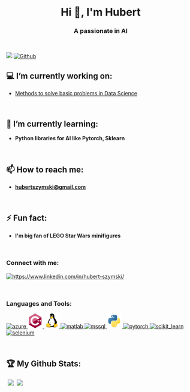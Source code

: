 <h1 align="center">Hi 👋, I'm Hubert</h1>
<h3 align="center">A passionate in AI</h3>
<br>

![](https://visitor-badge.laobi.icu/badge?page_id=hszymski.hszymski) [![Github](https://img.shields.io/github/followers/hszymski?label=Followers&logo=Github)](https://github.com/hszymski)

## 💻 I’m currently working on:
- [Methods to solve basic problems in Data Science](https://github.com/HSzymski/Data-Science)
<br>

## 🌱 I’m currently learning:
- **Python libraries for AI like Pytorch, Sklearn**
<br>

## 📫 How to reach me:
- **hubertszymski@gmail.com**
<br>

## ⚡ Fun fact:
- **I'm big fan of LEGO Star Wars minifigures**
<br> 

<h3 align="left">Connect with me:</h3>
<p align="left">
<a href="https://linkedin.com/in/https://www.linkedin.com/in/hubert-szymski/" target="blank"><img align="center" src="https://raw.githubusercontent.com/rahuldkjain/github-profile-readme-generator/master/src/images/icons/Social/linked-in-alt.svg" alt="https://www.linkedin.com/in/hubert-szymski/" height="30" width="40" /></a>
</p>
<br>

<h3 align="left">Languages and Tools:</h3>
<p align="left"> <a href="https://azure.microsoft.com/en-in/" target="_blank"> 
  <img src="https://www.vectorlogo.zone/logos/microsoft_azure/microsoft_azure-icon.svg" alt="azure" width="40" height="40"/> </a> <a href="https://www.w3schools.com/cpp/" target="_blank"> 
  <img src="https://raw.githubusercontent.com/devicons/devicon/master/icons/cplusplus/cplusplus-original.svg" alt="cplusplus" width="40" height="40"/> </a> <a href="https://www.linux.org/" target="_blank"> 
  <img src="https://raw.githubusercontent.com/devicons/devicon/master/icons/linux/linux-original.svg" alt="linux" width="40" height="40"/> </a> <a href="https://www.mathworks.com/" target="_blank"> 
  <img src="https://upload.wikimedia.org/wikipedia/commons/2/21/Matlab_Logo.png" alt="matlab" width="40" height="40"/> </a> <a href="https://www.microsoft.com/en-us/sql-server" target="_blank"> 
  <img src="https://www.svgrepo.com/show/303229/microsoft-sql-server-logo.svg" alt="mssql" width="40" height="40"/> </a> <a href="https://www.python.org" target="_blank"> 
  <img src="https://raw.githubusercontent.com/devicons/devicon/master/icons/python/python-original.svg" alt="python" width="40" height="40"/> </a> <a href="https://pytorch.org/" target="_blank"> 
  <img src="https://www.vectorlogo.zone/logos/pytorch/pytorch-icon.svg" alt="pytorch" width="40" height="40"/> </a> <a href="https://scikit-learn.org/" target="_blank"> 
  <img src="https://upload.wikimedia.org/wikipedia/commons/0/05/Scikit_learn_logo_small.svg" alt="scikit_learn" width="40" height="40"/> </a> <a href="https://www.selenium.dev" target="_blank"> 
  <img src="https://raw.githubusercontent.com/detain/svg-logos/780f25886640cef088af994181646db2f6b1a3f8/svg/selenium-logo.svg" alt="selenium" width="40" height="40"/> </a> </p>
<br>

## :trophy: My Github Stats:
<a href="https://github-readme-stats.vercel.app/api/top-langs/?username=hszymski&title_color=7deeff&icon_color=56cadb&text_color=d9faff&bg_color=023038">
  <img  align="left" src="https://github-readme-stats.vercel.app/api/top-langs/?username=hszymski&title_color=7deeff&icon_color=56cadb&text_color=d9faff&bg_color=023038" style="vertical-align:centre; margin:4px" />
</a>

<a href="https://github-readme-stats.vercel.app/api?username=hszymski&&show_icons=true&title_color=7deeff&icon_color=56cadb&text_color=d9faff&bg_color=023038">
  <img align="left" src="https://github-readme-stats.vercel.app/api?username=hszymski&&show_icons=true&title_color=7deeff&icon_color=56cadb&text_color=d9faff&bg_color=023038" style="vertical-align:centre; margin:4px" />
</a>
  
